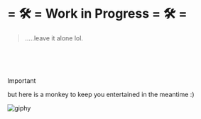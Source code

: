 # **= :hammer_and_wrench: = Work in Progress = :hammer_and_wrench: =**
> .....leave it alone lol. 

<br>
<br>
<br>


> [!IMPORTANT]
> but here is a monkey to keep you entertained in the meantime :)

![giphy](https://github.com/user-attachments/assets/abbb34ac-f83a-49be-a46c-1d019fd19526)

